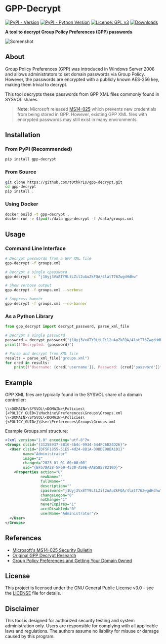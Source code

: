 # GPP-Decrypt

[![PyPI - Version](https://img.shields.io/pypi/v/gpp-decrypt)](https://pypi.org/project/gpp-decrypt/)
[![PyPI - Python Version](https://img.shields.io/pypi/pyversions/gpp-decrypt)](https://pypi.org/project/gpp-decrypt/)
[![License: GPL v3](https://img.shields.io/badge/License-GPLv3-blue.svg)](https://www.gnu.org/licenses/gpl-3.0)
[![Downloads](https://pepy.tech/badge/gpp-decrypt)](https://pepy.tech/project/gpp-decrypt)

**A tool to decrypt Group Policy Preferences (GPP) passwords**

![Screenshot](https://i.imgur.com/dn7tNDc.png)

## About

Group Policy Preferences (GPP) was introduced in Windows Server 2008 and allows administrators to set domain passwords via Group Policy. However, the passwords are encrypted with a publicly known AES-256 key, making them trivial to decrypt.

This tool decrypts these passwords from GPP XML files commonly found in SYSVOL shares.

> **Note**: Microsoft released [MS14-025](https://support.microsoft.com/en-us/topic/ms14-025-vulnerability-in-group-policy-preferences-could-allow-elevation-of-privilege-may-13-2014-60734e15-af79-26ca-ea53-8cd617073c30) which prevents new credentials from being stored in GPP. However, existing GPP XML files with encrypted passwords may still exist in many environments.

## Installation

### From PyPI (Recommended)

```bash
pip install gpp-decrypt
```

### From Source

```bash
git clone https://github.com/t0thkr1s/gpp-decrypt.git
cd gpp-decrypt
pip install .
```

### Using Docker

```bash
docker build -t gpp-decrypt .
docker run -v $(pwd):/data gpp-decrypt -f /data/groups.xml
```

## Usage

### Command Line Interface

```bash
# Decrypt passwords from a GPP XML file
gpp-decrypt -f groups.xml

# Decrypt a single cpassword
gpp-decrypt -c "j1Uyj3Vx8TY9LtLZil2uAuZkFQA/4latT76ZwgdHdhw"

# Show verbose output
gpp-decrypt -f groups.xml --verbose

# Suppress banner
gpp-decrypt -f groups.xml --no-banner
```

### As a Python Library

```python
from gpp_decrypt import decrypt_password, parse_xml_file

# Decrypt a single password
password = decrypt_password("j1Uyj3Vx8TY9LtLZil2uAuZkFQA/4latT76ZwgdHdhw")
print(f"Decrypted: {password}")

# Parse and decrypt from XML file
results = parse_xml_file("groups.xml")
for cred in results:
    print(f"Username: {cred['username']}, Password: {cred['password']}")
```

## Example

GPP XML files are typically found in the SYSVOL share of a domain controller:
```
\\<DOMAIN>\SYSVOL\<DOMAIN>\Policies\{<POLICY_GUID>}\Machine\Preferences\Groups\Groups.xml
\\<DOMAIN>\SYSVOL\<DOMAIN>\Policies\{<POLICY_GUID>}\User\Preferences\Groups\Groups.xml
```

Example Groups.xml structure:
```xml
<?xml version="1.0" encoding="utf-8"?>
<Groups clsid="{3125E937-EB16-4b4c-9934-544FC6D24D26}">
  <User clsid="{DF5F1855-51E5-4d24-8B1A-D9BDE98BA1D1}" 
        name="Administrator" 
        image="2" 
        changed="2023-01-01 00:00:00" 
        uid="{EF57DA28-5F69-4530-A59E-AAB58578219D}">
    <Properties action="U" 
                newName="" 
                fullName="" 
                description="" 
                cpassword="j1Uyj3Vx8TY9LtLZil2uAuZkFQA/4latT76ZwgdHdhw" 
                changeLogon="0" 
                noChange="1" 
                neverExpires="1" 
                acctDisabled="0" 
                userName="Administrator"/>
  </User>
</Groups>
```

## References

- [Microsoft's MS14-025 Security Bulletin](https://support.microsoft.com/en-us/topic/ms14-025-vulnerability-in-group-policy-preferences-could-allow-elevation-of-privilege-may-13-2014-60734e15-af79-26ca-ea53-8cd617073c30)
- [Original GPP Decrypt Research](https://labs.portcullis.co.uk/blog/are-you-considering-using-microsoft-group-policy-preferences/)
- [Group Policy Preferences and Getting Your Domain 0wned](https://www.rapid7.com/blog/post/2016/07/27/pentesting-in-the-real-world-group-policy-pwnage/)

## License

This project is licensed under the GNU General Public License v3.0 - see the [LICENSE](LICENSE) file for details.

## Disclaimer

This tool is designed for authorized security testing and system administration only. Users are responsible for complying with all applicable laws and regulations. The authors assume no liability for misuse or damage caused by this program.
